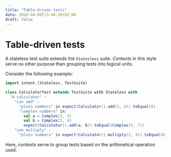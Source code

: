 ```yaml
---
title: "Table-driven tests"
date: 2020-04-09T13:44:39+02:00
draft: false
---
```


# Table-driven tests

A stateless test suite extends the `Statesless` suite. _Contexts_ in this style
serve no other purpose than grouping tests into logical units.

Consider the following example:

```scala
import intent.{Stateless, TestSuite}

class CalculatorTest extends TestSuite with Stateless with
  "A calculator" :
    "can add" :
      "plain numbers" in expect(Calculator().add(2, 4)).toEqual(6)
      "complex numbers" in:
        val a = Complex(2, 3)
        val b = Complex(3, 4)
        expect(Calculator().add(a, b)).toEqual(Complex(5, 7))
    "can multiply" :
      "plain numbers" in expect(Calculator().multiply(2, 4)).toEqual(8)
```

Here, contexts serve to group tests based on the arithmetical operation used.

